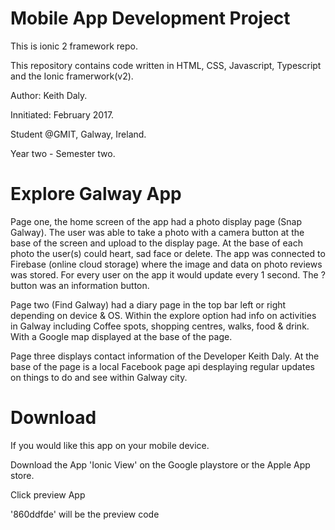 # Mobile App Development Project

This is ionic 2 framework repo.

This repository contains code written in HTML, CSS, Javascript, Typescript and the Ionic framerwork(v2).

Author: Keith Daly.

Innitiated: February 2017.

Student @GMIT, Galway, Ireland.

Year two - Semester two.

# Explore Galway App

Page one, the home screen of the app had a photo display page (Snap Galway). The user was able to take a photo with a camera button at the base of the screen and upload to the display page. At the base of each photo the user(s) could heart, sad face or delete. The app was connected to Firebase (online cloud storage) where the image and data on photo reviews was stored. For every user on the app it would update every 1 second. The ? button was an information button.

Page two (Find Galway) had a diary page in the top bar left or right depending on device & OS. Within the explore option had info on activities in Galway including Coffee spots, shopping centres, walks, food & drink. With a Google map displayed at the base of the page.

Page three displays contact information of the Developer Keith Daly. At the base of the page is a local Facebook page api desplaying regular updates on things to do and see within Galway city.

# Download

If you would like this app on your mobile device.

Download the App 'Ionic View' on the Google playstore or the Apple App store.

Click preview App

'860ddfde' will be the preview code
